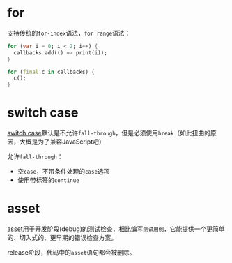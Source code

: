 # for
支持传统的`for-index`语法，`for range`语法：
```dart
for (var i = 0; i < 2; i++) {
  callbacks.add(() => print(i));
}

for (final c in callbacks) {
  c();
}
```

# switch case
[switch case](https://dart.dev/guides/language/language-tour#switch-and-case)默认是不允许`fall-through`，但是必须使用`break`（如此扭曲的原因，大概是为了兼容JavaScript吧）

允许`fall-through`：

- 空`case`，不带条件处理的`case`选项
- 使用带标签的`continue`

# asset
[asset](https://dart.dev/guides/language/language-tour#assert)用于开发阶段(debug)的测试检查，相比编写`测试用例`，它能提供一个更简单的、切入式的、更早期的错误检查方案。

release阶段，代码中的`asset`语句都会被删除。

